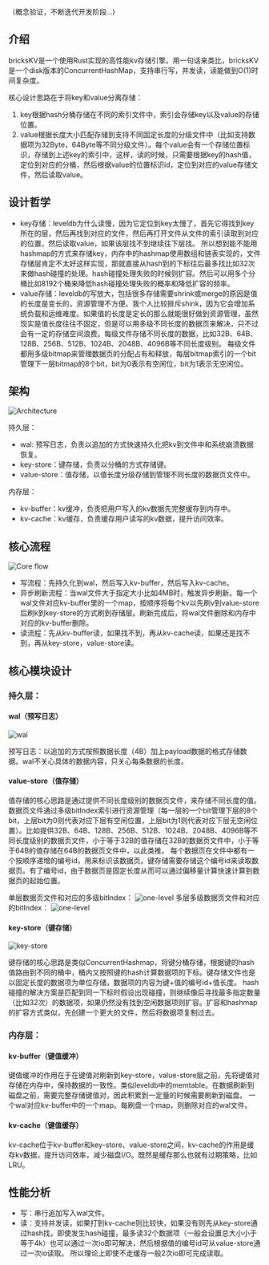 （概念验证，不断迭代开发阶段...)

## 介绍

bricksKV是一个使用Rust实现的高性能kv存储引擎。用一句话来类比，bricksKV是一个disk版本的ConcurrentHashMap，支持串行写，并发读，读能做到O(1)时间复杂度。

核心设计思路在于将key和value分离存储：

1. key根据hash分桶存储在不同的索引文件中，索引会存储key以及value的存储位置。
2. value根据长度大小匹配存储到支持不同固定长度的分级文件中（比如支持数据项为32Byte，64Byte等不同分级文件）。每个value会有一个存储位置标识，存储到上述key的索引中，这样，读的时候，只需要根据key的hash值，定位到对应的分桶，然后根据value的位置标识id，定位到对应的value存储文件，然后读取value。

## 设计哲学

* key存储：leveldb为什么读慢，因为它定位到key太慢了，首先它得找到key所在的层，然后再找到对应的文件，然后再打开文件从文件的索引读取到对应的位置，然后读取value，如果该层找不到继续往下层找。
  所以想到能不能用hashmap的方式来存储key，内存中的hashmap使用数组和链表实现的，文件存储层肯定不太好这样实现，那就直接从hash到的下标往后最多找比如32次来做hash碰撞的处理。hash碰撞处理失败的时候则扩容。然后可以用多个分桶比如8192个桶来降低hash碰撞处理失败的概率和降低扩容的频率。
* value存储：leveldb的写放大，包括很多存储需要shrink或merge的原因是值的长度是变长的，资源管理不方便。我个人比较排斥shink，因为它会增加系统负载和运维难度。如果值的长度是定长的那么就能很好做到资源管理，虽然现实是值长度往往不固定，但是可以用多级不同长度的数据页来解决，只不过会有一定的存储空间浪费。每级文件存储不同长度的数据，比如32B、64B、128B、256B、512B、1024B、2048B、4096B等不同长度级别。
每级文件都用多级bitmap来管理数据页的分配占有和释放，每层bitmap索引的一个bit管理下一层bitmap的8个bit，bit为0表示有空闲位，bit为1表示无空闲位。

## 架构

![Architecture](./docs/image/architecture.png)

持久层：
* wal: 预写日志，负责以追加的方式快速持久化把kv到文件中和系统崩溃数据恢复。
* key-store：键存储，负责以分桶的方式存储键。
* value-store：值存储，以值长度分级存储到管理不同长度的数据页文件中。

内存层：

* kv-buffer：kv缓冲，负责把用户写入的kv数据先完整缓存到内存中。
* kv-cache：kv缓存，负责缓存用户读写的kv数据，提升访问效率。

## 核心流程

![Core flow](./docs/image/core-flow.png)

* 写流程：先持久化到wal，然后写入kv-buffer，然后写入kv-cache。
* 异步刷新流程：当wal文件大于指定大小比如4MB时，触发异步刷新。每一个wal文件对应kv-buffer里的一个map，按顺序将每个kv以先刷v到value-store后刷k到key-store的方式刷到存储层。刷新完成后，将wal文件删除和内存中对应的kv-buffer删除。
* 读流程：先从kv-buffer读，如果找不到，再从kv-cache读，如果还是找不到，再从key-store，value-store读。

## 核心模块设计

### 持久层：

#### wal（预写日志）

![wal](./docs/image/wal.png)

预写日志：以追加的方式按照数据长度（4B）加上payload数据的格式存储数据。wal不关心具体的数据内容，只关心每条数据的长度。

#### value-store（值存储）
值存储的核心思路是通过提供不同长度级别的数据页文件，来存储不同长度的值。数据页文件通过多级bitIndex索引进行资源管理（每一层的一个bit管理下层的8个bit，上层bit为0则代表对应下层有空闲位置，上层bit为1则代表对应下层无空闲位置）。比如提供32B、64B、128B、256B、512B、1024B、2048B、4096B等不同长度级别的数据页文件，小于等于32B的值存储在32B的数据页文件中，小于等于64B的值存储在64B的数据页文件中，以此类推。
每个数据页在文件中都有一个按顺序递增的编号id，用来标识该数据页。键存储需要存储这个编号id来读取数据页。有了编号id，由于数据页是固定长度从而可以通过偏移量计算快速计算到数据页的起始位置。 

单层数据页文件和对应的多级bitIndex：
![one-level](./docs/image/value-store.png)
多层多级数据页文件和对应的bitIndex：
![one-level](docs/image/multi_level_data_page_file.png)

#### key-store（键存储）

![key-store](./docs/image/key-store.png)

键存储的核心思路是类似ConcurrentHashmap，将键分桶存储，根据键的hash值路由到不同的桶中，桶内又按照键的hash计算数据项的下标。键存储文件也是以固定长度的数据项为单位存储，数据项的内容为键+值的编号id+值长度。
hash碰撞的解决方案是匹配到同一下标时假设出现碰撞，则继续像后寻找最多指定数量（比如32次）的数据项，如果仍然没有找到空闲数据项则扩容。扩容和hashmap的扩容方式类似，先创建一个更大的文件，然后将数据项复制过去。

### 内存层：

#### kv-buffer（键值缓冲）

键值缓冲的作用在于在键值对刷新到key-store，value-store层之前，先将键值对存储在内存中，保持数据的一致性。类似leveldb中的memtable。在数据刷新到磁盘之前，需要完整存储键值对，因此积累到一定量的时候需要刷新到磁盘。
一个wal对应kv-buffer中的一个map。每刷盘一个map，则删除对应的wal文件。

#### kv-cache（键值缓存）

kv-cache位于kv-buffer和key-store、value-store之间，kv-cache的作用是缓存kv数据，提升访问效率，减少磁盘I/O。既然是缓存那么也就有过期策略，比如LRU。

## 性能分析
* 写：串行追加写入wal文件。
* 读：支持并发读，如果打到kv-cache则比较快，如果没有则先从key-store通过hash找，即使发生hash碰撞，最多读32个数据项（一般会设置总大小小于等于4k）也可以通过一次io即可解决，然后根据值的编号id可从value-store通过一次io读取。
所以理论上即使不走缓存一般2次io即可完成读取。
